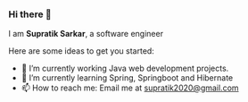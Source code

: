 ### Hi there 👋


I am **Supratik Sarkar**, a software engineer

Here are some ideas to get you started:

- 🔭 I’m currently working Java web development projects.
- 🌱 I’m currently learning Spring, Springboot and Hibernate
- 📫 How to reach me: Email me at supratik2020@gmail.com

